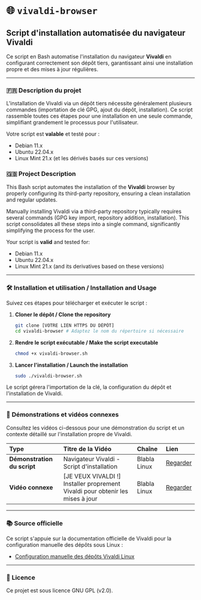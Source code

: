 # 🌐 `vivaldi-browser`

## Script d'installation automatisée du navigateur Vivaldi

Ce script en Bash automatise l'installation du navigateur **Vivaldi** en configurant correctement son dépôt tiers, garantissant ainsi une installation propre et des mises à jour régulières.

-----

### 🇫🇷 **Description du projet**

L'installation de Vivaldi via un dépôt tiers nécessite généralement plusieurs commandes (importation de clé GPG, ajout du dépôt, installation). Ce script rassemble toutes ces étapes pour une installation en une seule commande, simplifiant grandement le processus pour l'utilisateur.

Votre script est **valable** et testé pour :

  * Debian 11.x
  * Ubuntu 22.04.x
  * Linux Mint 21.x (et les dérivés basés sur ces versions)

### 🇬🇧 **Project Description**

This Bash script automates the installation of the **Vivaldi** browser by properly configuring its third-party repository, ensuring a clean installation and regular updates.

Manually installing Vivaldi via a third-party repository typically requires several commands (GPG key import, repository addition, installation). This script consolidates all these steps into a single command, significantly simplifying the process for the user.

Your script is **valid** and tested for:

  * Debian 11.x
  * Ubuntu 22.04.x
  * Linux Mint 21.x (and its derivatives based on these versions)

-----

### 🛠️ **Installation et utilisation / Installation and Usage**

Suivez ces étapes pour télécharger et exécuter le script :

1.  **Cloner le dépôt / Clone the repository**

    ```bash
    git clone [VOTRE LIEN HTTPS DU DÉPÔT]
    cd vivaldi-browser # Adaptez le nom du répertoire si nécessaire
    ```

2.  **Rendre le script exécutable / Make the script executable**

    ```bash
    chmod +x vivaldi-browser.sh
    ```

3.  **Lancer l'installation / Launch the installation**

    ```bash
    sudo ./vivaldi-browser.sh
    ```

Le script gérera l'importation de la clé, la configuration du dépôt et l'installation de Vivaldi.

-----

### 🎥 **Démonstrations et vidéos connexes**

Consultez les vidéos ci-dessous pour une démonstration du script et un contexte détaillé sur l'installation propre de Vivaldi.

| Type | Titre de la Vidéo | Chaîne | Lien |
| :--- | :--- | :--- | :--- |
| **Démonstration du script** | Navigateur Vivaldi - Script d'installation | Blabla Linux | [Regarder](http://www.youtube.com/watch?v=DW3C1oH_bns) |
| **Vidéo connexe** | [JE VEUX VIVALDI \!] Installer proprement Vivaldi pour obtenir les mises à jour | Blabla Linux | [Regarder](http://www.youtube.com/watch?v=ZufpbN9OiLo) |

-----

### 📚 **Source officielle**

Ce script s'appuie sur la documentation officielle de Vivaldi pour la configuration manuelle des dépôts sous Linux :

  * [Configuration manuelle des dépôts Vivaldi Linux](https://help.vivaldi.com/fr/desktop-fr/install-update-fr/configuration-manuelle-des-depots-vivaldi-linux/)

-----

### 📝 **Licence**

Ce projet est sous licence GNU GPL (v2.0).
